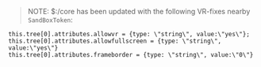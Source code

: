  
> NOTE: $:/core has been updated with the following VR-fixes nearby `SandBoxToken`:

```
this.tree[0].attributes.allowvr = {type: \"string\", value:\"yes\"};
this.tree[0].attributes.allowfullscreen = {type: \"string\", value:\"yes\"}
this.tree[0].attributes.frameborder = {type: \"string\", value:\"0\"}
```
